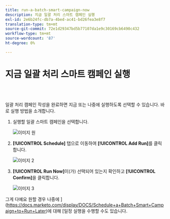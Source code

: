 ```yaml
---
title: run-a-batch-smart-campaign-now
description: 지금 일괄 처리 스마트 캠페인 실행
exl-id: 2e6b24fc-db7a-4bed-ac41-bd26fea3e8f7
translation-type: tm+mt
source-git-commit: 72e1d29347bd5b77107da1e9c30169cb6490c432
workflow-type: tm+mt
source-wordcount: '87'
ht-degree: 0%

---
```


# 지금 일괄 처리 스마트 캠페인 실행

<br> 

일괄 처리 캠페인 작성을 완료하면 지금 또는 나중에 실행하도록 선택할 수 있습니다. 바로 실행 방법을 소개합니다.

1. 실행할 일괄 스마트 캠페인을 선택합니다.

   ![이미지 원](/help/sky/assets/smart-campaigns/run-a-batch-smart-campaign-now/run-a-batch-smart-campaign-now-1.png)

1. **[!UICONTROL Schedule]** 탭으로 이동하여 **[!UICONTROL Add Run]**&#x200B;를 클릭합니다.

   ![이미지 2](/help/sky/assets/smart-campaigns/run-a-batch-smart-campaign-now/run-a-batch-smart-campaign-now-2.png)

1. **[!UICONTROL Run Now]**&#x200B;이(가) 선택되어 있는지 확인하고 **[!UICONTROL Confirm]**&#x200B;을 클릭합니다.

   ![이미지 3](/help/sky/assets/smart-campaigns/run-a-batch-smart-campaign-now/run-a-batch-smart-campaign-now-3.png)

그게 다예요 원할 경우 나중에 ](https://docs.marketo.com/display/DOCS/Schedule+a+Batch+Smart+Campaign+to+Run+Later)에 대해 [일정 실행을 수행할 수도 있습니다.
